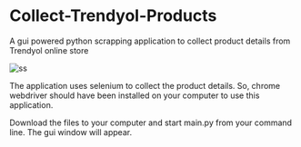 # Collect-Trendyol-Products
A gui powered python scrapping application to collect product details from Trendyol online store

![ss](https://user-images.githubusercontent.com/86321807/167299876-756c334f-f8d8-4bf6-984a-4f75773e0ab7.png)


The application uses selenium to collect the product details. So, chrome webdriver should have been installed on your computer to use this application.

Download the files to your computer and start main.py from your command line. The gui window will appear.
